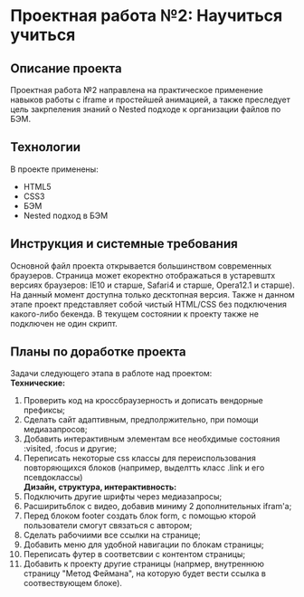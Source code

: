 # Проектная работа №2: Научиться учиться #

## Описание проекта ##
Проектная работа №2 направлена на практическое применение навыков работы с iframe и простейшей анимацией, а также преследует цель закрпеления знаний о Nested подходе к организации файлов по БЭМ.

## Технологии ##
В проекте применены:
* HTML5
* CSS3
* БЭМ
* Nested подход в БЭМ

## Инструкция и системные требования ##
Основной файл проекта открывается большинством современных браузеров. Страница может екоректно отображаться в устаревштх версиях браузеров: IE10 и старше, Safari4 и старше, Opera12.1 и старше).
На данный момент доступна только десктопная версия. Также н данном этапе проект представляет собой чистый HTML/CSS без подключения какого-либо бекенда. В текущем состоянии к проекту также не подключен не один скрипт.

## Планы по доработке проекта ##
Задачи следующего этапа в раблоте над проектом:  
__Технические:__
1. Проверить код нa кроссбраузерность и дописать вендорные префиксы;
2. Сделать сайт адаптивным, предполржительно, при помощи медиазапросов;
3. Добавить интерактивным элементам все необхдимые состояния :visited, :focus и другие;
4. Переписать некоторые  css классы для переиспользования повторяющихся блоков (например, выделтть класс .link и его псевдоклассы)  
__Дизайн, структура, интерактивность:__
1. Подключить другие шрифты через медиазапросы;
2. Расширитьблок с видео, добавив миниму 2 дополнительных ifram'a;
3. Перед блоком footer создать блок form, с помощью кторой пользователи смогут связаться с автором;
4. Сделать рабочиими все ссылки на странице;
5. Добавить меню для удобной навигации по блокам страницы;
6. Переписать футер в соответсвии с контентом страницы;
7. Добавить к проекту другие страницы (напрмер, внутреннюю страницу "Метод Феймана", на которую будет вести ссылка в соотвествующем блоке).

